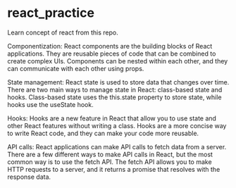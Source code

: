 # react_practice
Learn concept of react from this repo.

Componentization: React components are the building blocks of React applications. They are reusable pieces of code that can be combined to create complex UIs. Components can be nested within each other, and they can communicate with each other using props.

State management: React state is used to store data that changes over time. There are two main ways to manage state in React: class-based state and hooks. Class-based state uses the this.state property to store state, while hooks use the useState hook.

Hooks: Hooks are a new feature in React that allow you to use state and other React features without writing a class. Hooks are a more concise way to write React code, and they can make your code more reusable.

API calls: React applications can make API calls to fetch data from a server. There are a few different ways to make API calls in React, but the most common way is to use the fetch API. The fetch API allows you to make HTTP requests to a server, and it returns a promise that resolves with the response data.

